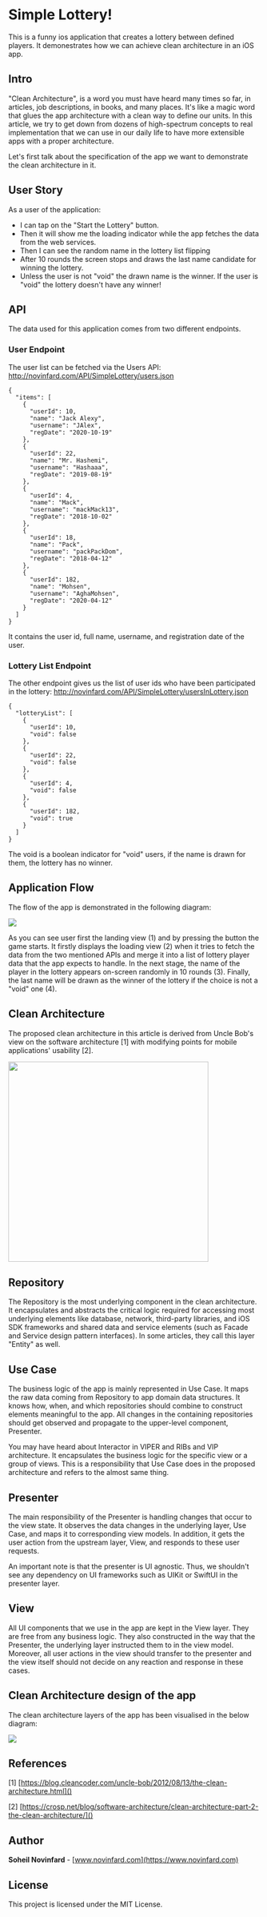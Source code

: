 # Simple Lottery!
This is a funny ios application that creates a lottery between defined players. It demonestrates how we can achieve clean architecture in an iOS app.

## Intro
"Clean Architecture", is a word you must have heard many times so far, in articles, job descriptions, in books, and many places. It's like a magic word that glues the app architecture with a clean way to define our units. In this article, we try to get down from dozens of high-spectrum concepts to real implementation that we can use in our daily life to have more extensible apps with a proper architecture. 

Let's first talk about the specification of the app we want to demonstrate the clean architecture in it.


## User Story
As a user of the application:

- I can tap on the "Start the Lottery" button.
- Then it will show me the loading indicator while the app fetches the data from the web services.
- Then I can see the random name in the lottery list flipping
- After 10 rounds the screen stops and draws the last name candidate for winning the lottery.
- Unless the user is not "void" the drawn name is the winner. If the user is "void" the lottery doesn't have any winner!

## API
The data used for this application comes from two different endpoints.

### User Endpoint
The user list can be fetched via the Users API:
http://novinfard.com/API/SimpleLottery/users.json
```
{
  "items": [
    {
      "userId": 10,
      "name": "Jack Alexy",
      "username": "JAlex",
      "regDate": "2020-10-19"
    },
    {
      "userId": 22,
      "name": "Mr. Hashemi",
      "username": "Hashaaa",
      "regDate": "2019-08-19"
    },
    {
      "userId": 4,
      "name": "Mack",
      "username": "mackMack13",
      "regDate": "2018-10-02"
    },
    {
      "userId": 18,
      "name": "Pack",
      "username": "packPackDom",
      "regDate": "2018-04-12"
    },
    {
      "userId": 182,
      "name": "Mohsen",
      "username": "AghaMohsen",
      "regDate": "2020-04-12"
    }
  ]
}
```

It contains the user id, full name, username, and registration date of the user.

### Lottery List Endpoint
The other endpoint gives us the list of user ids who have been participated in the lottery:
http://novinfard.com/API/SimpleLottery/usersInLottery.json
```
{
  "lotteryList": [
    {
      "userId": 10,
      "void": false
    },
    {
      "userId": 22,
      "void": false
    },
    {
      "userId": 4,
      "void": false
    },
    {
      "userId": 182,
      "void": true
    }
  ]
}
```
The void is a boolean indicator for "void" users, if the name is drawn for them, the lottery has no winner.

## Application Flow
The flow of the app is demonstrated in the following diagram:

![](https://cdn-images-1.medium.com/max/1600/1*3xm0hZ-WgbA702Owod2D-A.png)

As you can see user first the landing view (1) and by pressing the button the game starts. It firstly displays the loading view (2) when it tries to fetch the data from the two mentioned APIs and merge it into a list of lottery player data that the app expects to handle. In the next stage, the name of the player in the lottery appears on-screen randomly in 10 rounds (3). Finally, the last name will be drawn as the winner of the lottery if the choice is not a "void" one (4).

## Clean Architecture
The proposed clean architecture in this article is derived from Uncle Bob's view on the software architecture [1] with modifying points for mobile applications' usability [2].

<img src="https://cdn-images-1.medium.com/max/1200/1*d_HASZfBqk--3efUlOLuQw.png" width="400">

## Repository
The Repository is the most underlying component in the clean architecture. It encapsulates and abstracts the critical logic required for accessing most underlying elements like database, network, third-party libraries, and iOS SDK frameworks and shared data and service elements (such as Facade and Service design pattern interfaces). In some articles, they call this layer "Entity" as well.

## Use Case
The business logic of the app is mainly represented in Use Case. It maps the raw data coming from Repository to app domain data structures. It knows how, when, and which repositories should combine to construct elements meaningful to the app. All changes in the containing repositories should get observed and propagate to the upper-level component, Presenter.

You may have heard about Interactor in VIPER and RIBs and VIP architecture. It encapsulates the business logic for the specific view or a group of views. This is a responsibility that Use Case does in the proposed architecture and refers to the almost same thing.

## Presenter
The main responsibility of the Presenter is handling changes that occur to the view state. It observes the data changes in the underlying layer, Use Case, and maps it to corresponding view models. In addition, it gets the user action from the upstream layer, View, and responds to these user requests. 

An important note is that the presenter is UI agnostic. Thus, we shouldn't see any dependency on UI frameworks such as UIKit or SwiftUI in the presenter layer.

## View
All UI components that we use in the app are kept in the View layer. They are free from any business logic. They also constructed in the way that the Presenter, the underlying layer instructed them to in the view model. Moreover, all user actions in the view should transfer to the presenter and the view itself should not decide on any reaction and response in these cases.

## Clean Architecture design of the app
The clean architecture layers of the app has been visualised in the below diagram:

![](https://cdn-images-1.medium.com/max/1600/1*NTpuFdDSgoL-HKVTjX6FuQ.png)

## References
[1] [https://blog.cleancoder.com/uncle-bob/2012/08/13/the-clean-architecture.html]()

[2] [https://crosp.net/blog/software-architecture/clean-architecture-part-2-the-clean-architecture/]()
 
## Author
**Soheil Novinfard** - [www.novinfard.com](https://www.novinfard.com)

## License
This project is licensed under the MIT License.
